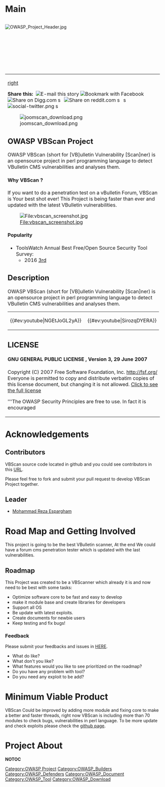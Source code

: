 # Main

<div style="width:100%;height:160px;border:0,margin:0;overflow: hidden;">

![OWASP_Project_Header.jpg](OWASP_Project_Header.jpg
"OWASP_Project_Header.jpg")

</div>

<table>
<tbody>
<tr class="odd">
<td><p><a href="file:VBScan_Logo.png" title="wikilink">right</a></p>
<div class="plainlinks">
<p><strong>Share this:</strong>  <span title="Share via e-mail" class="plainlinks"><img src="social-email.png" title="fig:E-mail this story" alt="E-mail this story" /></span> <span title="Share on Facebook"><img src="social-facebook.png" title="fig:Bookmark with Facebook" alt="Bookmark with Facebook" /></span> <span  title="Share on Digg"><img src="social-digg.png" title="fig:Share on Digg.com" alt="Share on Digg.com" /></span> <span  title="Share on delicious"><img src="social-delicious.png" title="fig:social-delicious.png" alt="social-delicious.png" width="16" /></span> <span  title="Share on reddit"><img src="social-reddit.png" title="fig:Share on reddit.com" alt="Share on reddit.com" /></span> <span  title="Share on StumbleUpon"><img src="social-stumbleupon.png" title="fig:social-stumbleupon.png" alt="social-stumbleupon.png" width="16" /></span> <span  title="Share on LinkedIn"><img src="social-linkedin.png" title="fig:social-linkedin.png" alt="social-linkedin.png" width="16" /></span> <span title="Share on Twitter"><img src="social-twitter.png" title="fig:social-twitter.png" alt="social-twitter.png" /></span> <span title="Seed on Newsvine"><img src="social-newsvine.png" title="fig:social-newsvine.png" alt="social-newsvine.png" width="16" /></span></p>
</div>
<figure>
<img src="joomscan_download.png" title="joomscan_download.png" alt="joomscan_download.png" /><figcaption>joomscan_download.png</figcaption>
</figure>
<h2 id="owasp_vbscan_project">OWASP VBScan Project</h2>
<p>OWASP VBScan (short for [VB]ulletin Vulnerability [Scan]ner) is an opensource project in perl programming language to detect VBulletin CMS vulnerabilities and analyses them.</p>
<h4 id="why_vbscan">Why VBScan ?</h4>
<p>If you want to do a penetration test on a vBulletin Forum, VBScan is Your best shot ever! This Project is being faster than ever and updated with the latest VBulletin vulnerabilities.</p>
<figure>
<img src="vbscan_screenshot.jpg" title="File:vbscan_screenshot.jpg" alt="File:vbscan_screenshot.jpg" /><figcaption><a href="File:vbscan_screenshot.jpg">File:vbscan_screenshot.jpg</a></figcaption>
</figure>
<h4 id="popularity">Popularity</h4>
<ul>
<li>ToolsWatch Annual Best Free/Open Source Security Tool Survey:
<ul>
<li>2016 <a href="http://www.toolswatch.org/2017/02/2016-top-security-tools-as-voted-by-toolswatch-org-readers/">3rd</a></li>
</ul></li>
</ul>
<h2 id="description">Description</h2>
<p><span style="color:#ff0000"></p>
<p>OWASP VBScan (short for [VB]ulletin Vulnerability [Scan]ner) is an opensource project in perl programming language to detect VBulletin CMS vulnerabilities and analyses them.</p>
<table>
<tbody>
<tr class="odd">
<td><p>{{#ev:youtube|NGEtJoGL2yA}} </p></td>
<td><p>{{#ev:youtube|SirozqDYERA}}</p></td>
</tr>
</tbody>
</table>
<h2 id="license">LICENSE</h2>
<h4 id="gnu_general_public_license_version_3_29_june_2007">GNU GENERAL PUBLIC LICENSE , Version 3, 29 June 2007</h4>
<p>Copyright (C) 2007 Free Software Foundation, Inc. <a href="http://fsf.org/">http://fsf.org/</a> Everyone is permitted to copy and distribute verbatim copies of this license document, but changing it is not allowed. <a href="https://github.com/rezasp/vbscan/blob/master/COPYING.GPL">Click to see the full license</a></p>
<p>'''The OWASP Security Principles are free to use. In fact it is encouraged</p></td>
<td><p>! '' Additionally, I also encourage you to contribute back to the project. I have no monopoly on this knowledge; however, we all have pieces of this knowledge from our experience. Let's begin by putting our individual pieces together to make something great. Great things happen when people work together.</p>
<p>The OWASP Security Principles are licensed under the <a href="http://creativecommons.org/licenses/by-sa/3.0/">http://creativecommons.org/licenses/by-sa/3.0/</a> Creative Commons Attribution-ShareAlike 3.0 license], so you can copy, distribute and transmit the work, and you can adapt it, and use it commercially, but all provided that you attribute the work and if you alter, transform, or build upon this work, you may distribute the resulting work only under the same or similar license to this one.</p></td>
<td><h2 id="quick_download">Quick Download</h2>
<p><a href="https://github.com/rezasp/vbscan">Github Page.</a></p>
<p>[Download Page.]</p>
<ul>
<li><a href="https://github.com/rezasp/vbscan/zipball/master">.zip file.</a></li>
<li><a href="https://github.com/rezasp/vbscan/tarball/master">.tgz file.</a></li>
</ul>
<h2 id="project_leader">Project Leader</h2>
<p><a href="mailto:reza.espargham@owasp.org">Mohammad Reza Espargham</a></p>
<h2 id="contributors_main_developers">Contributors &amp; Main Developers</h2>
<ul>
<li><a href="https://github.com/TahaDaneshnia">Taha Daneshnia</a></li>
<li><a href="https://github.com/saturn99">saturn99</a></li>
</ul></td>
<td><h2 id="news_and_events">News and Events</h2>
<ul>
<li>VBScan 0.1.8 - "Self Challenge" Released</li>
<li>OWASP VBScan was introduced in OFFSECONF 2017</li>
<li><a href="http://www.toolswatch.org/2017/02/2016-top-security-tools-as-voted-by-toolswatch-org-readers/">OWAPS VBScan came third in the Top Security Tools of 2016 as voted by ToolsWatch.org readers</a></li>
<li>VBScan 0.1.7.1 - "Larry Wall" Released</li>
<li>VBScan 0.1.7 - "Larry Wall" Released</li>
<li>OWASP VBScan has been selected for BSides/BlackHat USA 2016</li>
<li>VBScan 0.1.6 - "Dennis Ritchie again" Released</li>
<li>VBScan 0.1.5 - "Dennis Ritchie" Released</li>
</ul></td>
</tr>
</tbody>
</table>

# Acknowledgements

## Contributors

VBScan source code located in github and you could see contributors in
this [URL](https://github.com/rezasp/vbscan/graphs/contributors).

Please feel free to fork and submit your pull request to develop VBScan
Project together.

## Leader

  - [Mohammad Reza
    Espargham](https://www.owasp.org/index.php/User:rezasp)

# Road Map and Getting Involved

This project is going to be the best VBulletin scanner, At the end We
could have a forum cms penetration tester which is updated with the last
vulnerabilities.

## Roadmap

This Project was created to be a VBScanner which already it is and now
need to be best with some tasks:

  - Optimize software core to be fast and easy to develop
  - make it module base and create libraries for developers
  - Support all OS
  - Be update with latest exploits.
  - Create documents for newbie users
  - Keep testing and fix bugs\!

### Feedback

Please submit your feedbacks and issues in
[HERE](https://github.com/rezasp/vbscan/issues).

  - What do like?
  - What don't you like?
  - What features would you like to see prioritized on the roadmap?
  - Do you have any problem with tool?
  - Do you need any exploit to be add?

# Minimum Viable Product

VBScan Could be improved by adding more module and fixing core to make a
better and faster threads, right now VBScan is including more than 70
modules to check bugs, vulnerabilities in perl language. To be more
update and check exploits please check the [github
page](https://github.com/rezasp/vbscan).

# Project About

__NOTOC__ <headertabs />

[Category:OWASP Project](Category:OWASP_Project "wikilink")
[Category:OWASP_Builders](Category:OWASP_Builders "wikilink")
[Category:OWASP_Defenders](Category:OWASP_Defenders "wikilink")
[Category:OWASP_Document](Category:OWASP_Document "wikilink")
[Category:OWASP_Tool](Category:OWASP_Tool "wikilink")
[Category:OWASP_Download](Category:OWASP_Download "wikilink")